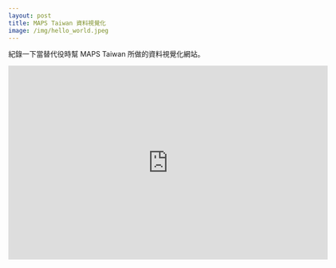 ```yaml
---
layout: post
title: MAPS Taiwan 資料視覺化
image: /img/hello_world.jpeg
---
```


紀錄一下當替代役時幫 MAPS Taiwan 所做的資料視覺化網站。


<iframe src="https://docs.google.com/presentation/d/e/2PACX-1vSnPK0uKAQL9qHEgaLKglBNRvOdgaKGAwSacigo713WAt1yW1swJ426j_tdBSJYGqoVBJu5XApIk0Ml/embed?start=true&loop=true&delayms=30000" frameborder="0" width="640" height="389" allowfullscreen="true" mozallowfullscreen="true" webkitallowfullscreen="true"></iframe>
